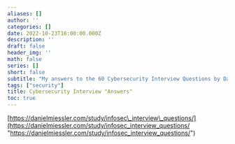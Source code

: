 ```yaml
---
aliases: []
author: ''
categories: []
date: 2022-10-23T16:00:00.000Z
description: ''
draft: false
header_img: ''
math: false
series: []
short: false
subtitle: "My answers to the 60 Cybersecurity Interview Questions by Daniel Miessler"
tags: ["security"]
title: Cybersecurity Interview "Answers"
toc: true
---
```


[https://danielmiessler.com/study/infosec\_interview\_questions/](https://danielmiessler.com/study/infosec_interview_questions/ "https://danielmiessler.com/study/infosec_interview_questions/")
